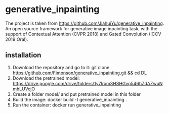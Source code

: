 # generative_inpainting
The project is taken from https://github.com/JiahuiYu/generative_inpainting. An open source framework for generative image inpainting task, with the support of Contextual Attention (CVPR 2018) and Gated Convolution (ICCV 2019 Oral).

## installation

  1. Download the repository and go to it: git clone https://github.com/Fimonson/generative_inpainting.git && cd DL
  2. Download the pretrained model: https://drive.google.com/drive/folders/1y7Irxm3HSHGvp546hZdAZwuNmhLUVcjO
  3. Create a folder model/ and put pretrained model in this folder
  4. Build the image: docker build -t generative_inpainting .
  5. Run the container: docker run generative_inpainting 
